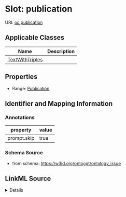 # Slot: publication

URI: [oc:publication](http://w3id.org/ontogpt/ontology-class-templatepublication)



<!-- no inheritance hierarchy -->




## Applicable Classes

| Name | Description |
| --- | --- |
[TextWithTriples](TextWithTriples.md) | 






## Properties

* Range: [Publication](Publication.md)







## Identifier and Mapping Information





### Annotations

| property | value |
| --- | --- |
| prompt.skip | true |



### Schema Source


* from schema: https://w3id.org/ontogpt/ontology_issue




## LinkML Source

<details>
```yaml
name: publication
annotations:
  prompt.skip:
    tag: prompt.skip
    value: 'true'
from_schema: https://w3id.org/ontogpt/ontology_issue
rank: 1000
alias: publication
owner: TextWithTriples
domain_of:
- TextWithTriples
range: Publication
inlined: true

```
</details>